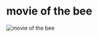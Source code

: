 # movie of the bee
<img src="https://github.com/somerandompiggo/somerandompiggo/raw/main/bee-movie.webp" align="center" alt="movie of the bee"></img>
